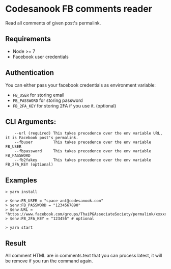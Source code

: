 # Codesanook FB comments reader
Read all comments of given post's permalink.

## Requirements
- Node >= 7
- Facebook user credentials

## Authentication
You can either pass your facebook credentials as environment variable:
- `FB_USER` for storing email
- `FB_PASSWORD` for storing password
- `FB_2FA_KEY` for storing 2FA if you use it. (optional)

## CLI Arguments:
```
    --url (required) This takes precedence over the env variable URL, it is Facebook post's permalink.
    --fbuser         This takes precedence over the env variable FB_USER
    --fbpassword     This takes precedence over the env variable FB_PASSWORD
    --fb2fakey       This takes precedence over the env variable FB_2FA_KEY (optional)
```

## Examples
```
> yarn install

> $env:FB_USER = "space-ant@codesanook.com"
> $env:FB_PASSWORD = "1234567890"
> $env:URL = "https://www.facebook.com/groups/ThaiPGAssociateSociety/permalink/xxxxx/"
> $env:FB_2FA_KEY = "123456" # optional

> yarn start
```

## Result
All comment HTML are in comments.text that you can process latest, it will be remove if you run the command again.